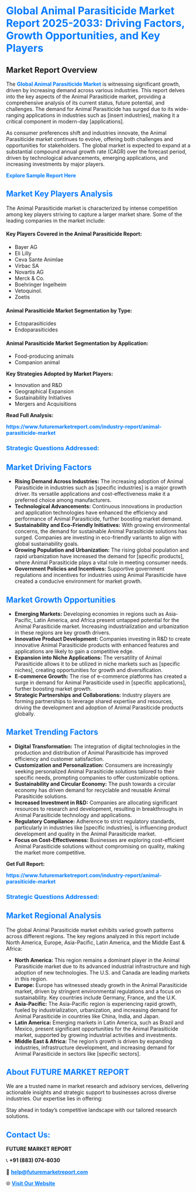 <h1 style="color: #007BFF;">Global Animal Parasiticide Market Report 2025-2033: Driving Factors, Growth Opportunities, and Key Players</h1>

<section id="overview">
<h2>Market Report Overview</h2>
<p>The <a href="https://www.futuremarketreport.com/industry-report/animal-parasiticide-market" style="color: #007BFF; text-decoration: none;"><strong>Global Animal Parasiticide Market</strong></a> is witnessing significant growth, driven by increasing demand across various industries. This report delves into the key aspects of the Animal Parasiticide market, providing a comprehensive analysis of its current status, future potential, and challenges. The demand for Animal Parasiticide has surged due to its wide-ranging applications in industries such as [insert industries], making it a critical component in modern-day [applications].</p>
<p>As consumer preferences shift and industries innovate, the Animal Parasiticide market continues to evolve, offering both challenges and opportunities for stakeholders. The global market is expected to expand at a substantial compound annual growth rate (CAGR) over the forecast period, driven by technological advancements, emerging applications, and increasing investments by major players.</p>
</section>

<section id="overview">
<p><a href="https://www.futuremarketreport.com/request-sample/reportId=42362" style="color: #007BFF; text-decoration: none;"><strong>Explore Sample Report Here</strong></a></p>
</section>

<section id="key-players">
<h2 style="color: #007BFF;">Market Key Players Analysis</h2>
<p>The Animal Parasiticide market is characterized by intense competition among key players striving to capture a larger market share. Some of the leading companies in the market include:</p>
<h4>Key Players Covered in the Animal Parasiticide Report:</h4>
<ul><li>Bayer AG</li><li>Eli Lilly</li><li>Ceva Sante Animlae</li><li>Virbac SA</li><li>Novartis AG</li><li>Merck &amp; Co.</li><li>Boehringer Ingelheim</li><li>Vetoquinol.</li><li>Zoetis</li></ul>
<h4>Animal Parasiticide Market Segmentation by Type:</h4>
<ul><li>Ectoparasiticides</li><li>Endoparasiticides</li></ul>

<h4>Animal Parasiticide Market Segmentation by Application:</h4>
<ul><li>Food-producing animals</li><li>Companion animal</li></ul>
<p><strong>Key Strategies Adopted by Market Players:</strong></p>
<ul>
<li>Innovation and R&D</li>
<li>Geographical Expansion</li>
<li>Sustainability Initiatives</li>
<li>Mergers and Acquisitions</li>
</ul>
</section>

<section>
<p><strong>Read Full Analysis: </strong></p><a href="https://www.futuremarketreport.com/industry-report/animal-parasiticide-market" style="color: #007BFF; text-decoration: none;"><strong>https://www.futuremarketreport.com/industry-report/animal-parasiticide-market</strong></a>
<h3 style="color: #007BFF;">Strategic Questions Addressed:</h3>
</section>

<section id="driving-factors">
<h2 style="color: #007BFF;">Market Driving Factors</h2>
<ul>
<li><strong>Rising Demand Across Industries:</strong> The increasing adoption of Animal Parasiticide in industries such as [specific industries] is a major growth driver. Its versatile applications and cost-effectiveness make it a preferred choice among manufacturers.</li>
<li><strong>Technological Advancements:</strong> Continuous innovations in production and application technologies have enhanced the efficiency and performance of Animal Parasiticide, further boosting market demand.</li>
<li><strong>Sustainability and Eco-Friendly Initiatives:</strong> With growing environmental concerns, the demand for sustainable Animal Parasiticide solutions has surged. Companies are investing in eco-friendly variants to align with global sustainability goals.</li>
<li><strong>Growing Population and Urbanization:</strong> The rising global population and rapid urbanization have increased the demand for [specific products], where Animal Parasiticide plays a vital role in meeting consumer needs.</li>
<li><strong>Government Policies and Incentives:</strong> Supportive government regulations and incentives for industries using Animal Parasiticide have created a conducive environment for market growth.</li>
</ul>
</section>

<section id="growth-opportunities">
<h2 style="color: #007BFF;">Market Growth Opportunities</h2>
<ul>
<li><strong>Emerging Markets:</strong> Developing economies in regions such as Asia-Pacific, Latin America, and Africa present untapped potential for the Animal Parasiticide market. Increasing industrialization and urbanization in these regions are key growth drivers.</li>
<li><strong>Innovative Product Development:</strong> Companies investing in R&D to create innovative Animal Parasiticide products with enhanced features and applications are likely to gain a competitive edge.</li>
<li><strong>Expansion into Niche Applications:</strong> The versatility of Animal Parasiticide allows it to be utilized in niche markets such as [specific niches], creating opportunities for growth and diversification.</li>
<li><strong>E-commerce Growth:</strong> The rise of e-commerce platforms has created a surge in demand for Animal Parasiticide used in [specific applications], further boosting market growth.</li>
<li><strong>Strategic Partnerships and Collaborations:</strong> Industry players are forming partnerships to leverage shared expertise and resources, driving the development and adoption of Animal Parasiticide products globally.</li>
</ul>
</section>

<section id="trending-factors">
<h2 style="color: #007BFF;">Market Trending Factors</h2>
<ul>
<li><strong>Digital Transformation:</strong> The integration of digital technologies in the production and distribution of Animal Parasiticide has improved efficiency and customer satisfaction.</li>
<li><strong>Customization and Personalization:</strong> Consumers are increasingly seeking personalized Animal Parasiticide solutions tailored to their specific needs, prompting companies to offer customizable options.</li>
<li><strong>Sustainability and Circular Economy:</strong> The push towards a circular economy has driven demand for recyclable and reusable Animal Parasiticide solutions.</li>
<li><strong>Increased Investment in R&D:</strong> Companies are allocating significant resources to research and development, resulting in breakthroughs in Animal Parasiticide technology and applications.</li>
<li><strong>Regulatory Compliance:</strong> Adherence to strict regulatory standards, particularly in industries like [specific industries], is influencing product development and quality in the Animal Parasiticide market.</li>
<li><strong>Focus on Cost-Effectiveness:</strong> Businesses are exploring cost-efficient Animal Parasiticide solutions without compromising on quality, making the market more competitive.</li>
</ul>
</section>

<section>
<p><strong>Get Full Report: </strong></p><a href="https://www.futuremarketreport.com/industry-report/animal-parasiticide-market" style="color: #007BFF; text-decoration: none;"><strong>https://www.futuremarketreport.com/industry-report/animal-parasiticide-market</strong></a>
<h3 style="color: #007BFF;">Strategic Questions Addressed:</h3>
</section>


<section id="regional-analysis">
<h2 style="color: #007BFF;">Market Regional Analysis</h2>
<p>The global Animal Parasiticide market exhibits varied growth patterns across different regions. The key regions analyzed in this report include North America, Europe, Asia-Pacific, Latin America, and the Middle East & Africa:</p>
<ul>
<li><strong>North America:</strong> This region remains a dominant player in the Animal Parasiticide market due to its advanced industrial infrastructure and high adoption of new technologies. The U.S. and Canada are leading markets in this region.</li>
<li><strong>Europe:</strong> Europe has witnessed steady growth in the Animal Parasiticide market, driven by stringent environmental regulations and a focus on sustainability. Key countries include Germany, France, and the U.K.</li>
<li><strong>Asia-Pacific:</strong> The Asia-Pacific region is experiencing rapid growth, fueled by industrialization, urbanization, and increasing demand for Animal Parasiticide in countries like China, India, and Japan.</li>
<li><strong>Latin America:</strong> Emerging markets in Latin America, such as Brazil and Mexico, present significant opportunities for the Animal Parasiticide market, supported by growing industrial activities and investments.</li>
<li><strong>Middle East & Africa:</strong> The region’s growth is driven by expanding industries, infrastructure development, and increasing demand for Animal Parasiticide in sectors like [specific sectors].</li>
</ul>
</section>

<footer>
<h2 style="color: #007BFF;">About FUTURE MARKET REPORT</h2>
<p>We are a trusted name in market research and advisory services, delivering actionable insights and strategic support to businesses across diverse industries. Our expertise lies in offering:</p>

<p>Stay ahead in today’s competitive landscape with our tailored research solutions.</p>

<h2 style="color: #007BFF;">Contact Us:</h2>
<p><strong>FUTURE MARKET REPORT</strong></p>
<p>📞 <strong>+91 (883) 074-8030</strong></p>
<p>📧 <strong><a href="mailto:help@futuremarketreport.com" style="color: #007BFF;">help@futuremarketreport.com</a></strong></p>
<p>🌐 <strong><a href="https://www.futuremarketreport.com/" style="color: #007BFF;">Visit Our Website</a></strong></p>
</footer>